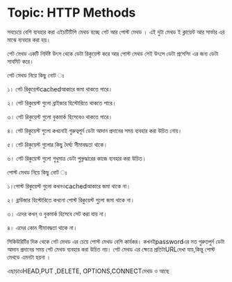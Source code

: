 

# Topic: HTTP Methods



সবচেয়ে বেশি ব্যবহার করা এইচটিটিপি মেথড হচ্ছে গেট আর পোস্ট মেথড । এই দুটা মেথড ই ক্লায়েন্ট আর সার্ভার এর মাঝে ব্যবহার করা হয়।

গেট মেথড একটি নির্দিষ্ট উৎস থেকে ডেটা রিকুয়েস্ট করে আর পোস্ট মেথড সেই উৎসে ডেটা প্রসেসিং এর জন্য ডেটা সাবমিট করে।

গেট মেথড নিয়ে কিছু নোট ঃ

১। গেট রিকুয়েস্টcachedআকারে জমা থাকতে পারে।

২। গেট রিকুয়েস্ট গুলো ব্রাইজার হিস্টোরিতে থাকতে পারে।

৩। গেট রিকুয়েস্ট গুলো বুকমার্ক হিসেবেও থাকতে পারে।

৪। গেট রিকুয়েস্ট গুলো কখনোই গুরুত্বপূর্ন ডেটা আদান প্রদানের সময় ব্যবহার করা উচিত নোয়।

৫। গেট রিকুয়েস্ট গুলোর কিছু দৈর্ঘ্য সীমাবদ্ধতা থাকে।

৬। গেট রিকুয়েস্ট গুলো শুধুমাত্র ডেটা পুন্রুদ্ধারের কাজে ব্যবহার করা উচিত।

পোস্ট মেথড নিয়ে কিছু নোট ঃ

১।পোস্ট রিকুয়েস্ট গুলো কখনওcachedআকারে জমা থাকে না।

২। ব্রাউজার হিস্টোরিতে কখনো পোস্ট রিকুয়েস্ট গুলো জমা থাকে না।

৩। এদের কখন্ ও বুকমার্ক হিসেবে সেট করা যায় না।

৪। এদের কোন সীমাবদ্ধতা থাকে না।

সিকিউরিটির দিক থেকে গেট মেথড এর চেয়ে পোস্ট মেথড বেশি কার্যকর। কখনইpasswordএর মত গুরুতপুর্ন ডেটা আদান প্রদানের সময় গেট মেথড ব্যবহার করা উচিত নয়। গেট মেথড এর ক্ষেত্রে প্রতিটাURLদেখা যায়,কিন্তু পোস্ট মেথডে এমনটা হয়না ।

এছাড়াওHEAD,PUT ,DELETE, OPTIONS,CONNECTমেথড ও আছে

